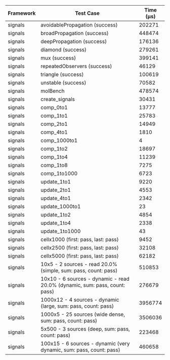 | Framework | Test Case | Time (μs) |
| --- | --- | --- |
| signals | avoidablePropagation (success) | 202271 |
| signals | broadPropagation (success) | 448474 |
| signals | deepPropagation (success) | 176136 |
| signals | diamond (success) | 279261 |
| signals | mux (success) | 399141 |
| signals | repeatedObservers (success) | 46129 |
| signals | triangle (success) | 100619 |
| signals | unstable (success) | 70582 |
| signals | molBench | 478574 |
| signals | create_signals | 30431 |
| signals | comp_0to1 | 13777 |
| signals | comp_1to1 | 25783 |
| signals | comp_2to1 | 14949 |
| signals | comp_4to1 | 1810 |
| signals | comp_1000to1 | 4 |
| signals | comp_1to2 | 18697 |
| signals | comp_1to4 | 11239 |
| signals | comp_1to8 | 7275 |
| signals | comp_1to1000 | 6723 |
| signals | update_1to1 | 9220 |
| signals | update_2to1 | 4553 |
| signals | update_4to1 | 2342 |
| signals | update_1000to1 | 23 |
| signals | update_1to2 | 4854 |
| signals | update_1to4 | 2338 |
| signals | update_1to1000 | 43 |
| signals | cellx1000 (first: pass, last: pass) | 9452 |
| signals | cellx2500 (first: pass, last: pass) | 32108 |
| signals | cellx5000 (first: pass, last: pass) | 62182 |
| signals | 10x5 - 2 sources - read 20.0% (simple, sum: pass, count: pass) | 510853 |
| signals | 10x10 - 6 sources - dynamic - read 20.0% (dynamic, sum: pass, count: pass) | 276679 |
| signals | 1000x12 - 4 sources - dynamic (large, sum: pass, count: pass) | 3956774 |
| signals | 1000x5 - 25 sources (wide dense, sum: pass, count: pass) | 3506036 |
| signals | 5x500 - 3 sources (deep, sum: pass, count: pass) | 223468 |
| signals | 100x15 - 6 sources - dynamic (very dynamic, sum: pass, count: pass) | 460658 |
